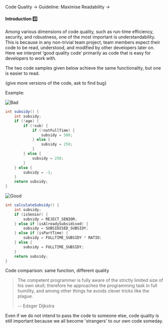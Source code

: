 <link rel="stylesheet" href="{{baseUrl}}/css/textbook.css">

<div class="website-content">

<div id="path">Code Quality &rarr; Guideline: Maximise Readability &rarr;</div>

<div id="title">

#### Introduction :one:

</div>

<div id="body">

Among various dimensions of code quality, such as run-time efficiency, security, and robustness, one of the most important is understandability. This is because in any non-trivial team project, team members expect their code to be read, understood, and modified by other developers later on. Here we interpret ‘good quality code’ primarily as code that is easy for developers to work with.

The two code samples given below achieve the same functionality, but one is easier to read.

{give more versions of the code, ask to find bug}

<tip-box>

Example:

![][Bad]
```java
int subsidy() {
    int subsidy;
    if (!age) {
        if (!sub) {
            if (!notFullTime) {
                subsidy = 500;
            } else {
                subsidy = 250;
            }
        } else {
            subsidy = 250;
        }
    } else {
        subsidy = -1;
    }
    return subsidy;
}
```

![][Good]
```java
int calculateSubsidy() {
    int subsidy;
    if (isSenior) {
        subsidy = REJECT_SENIOR;
    } else if (isAlreadySubsidised) {
        subsidy = SUBSIDISED_SUBSIDY;
    } else if (isPartTime) {
        subsidy = FULLTIME_SUBSIDY * RATIO;
    } else {
        subsidy = FULLTIME_SUBSIDY;
    }
    return subsidy;
}
```

Code comparison: same function, different quality

</tip-box>

> The competent programmer is fully aware of the strictly limited size of his own skull; therefore he approaches the programming task in full humility, and among other things
> he avoids clever tricks like the plague.
>
> -- Edsger Dijkstra

Even if we do not intend to pass the code to someone else, code quality is still important because we all become 'strangers' to our own code someday.

[Bad]: {{baseUrl}}/images/Bad.png "Bad"
[Good]: {{baseUrl}}/images/Good.png "Good"

</div>

<div id="extras">
<div>

</div>
